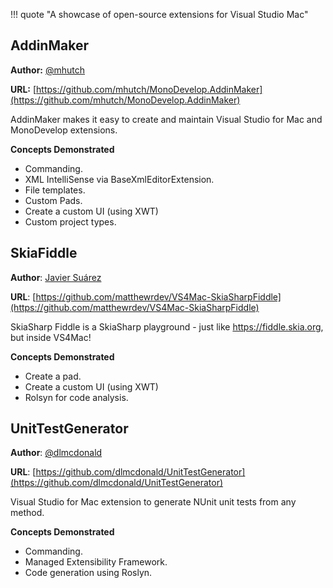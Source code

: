!!! quote "A showcase of open-source extensions for Visual Studio Mac"

## AddinMaker

**Author:** [@mhutch](https://github.com/mhutch/MonoDevelop.AddinMaker)

**URL:** [https://github.com/mhutch/MonoDevelop.AddinMaker](https://github.com/mhutch/MonoDevelop.AddinMaker)

AddinMaker makes it easy to create and maintain Visual Studio for Mac and MonoDevelop extensions.

**Concepts Demonstrated**

 * Commanding.
 * XML IntelliSense via BaseXmlEditorExtension.
 * File templates.
 * Custom Pads.
 * Create a custom UI (using XWT)
 * Custom project types.

## SkiaFiddle

**Author**: [Javier Suárez](https://github.com/jsuarezruiz)

**URL**: [https://github.com/matthewrdev/VS4Mac-SkiaSharpFiddle](https://github.com/matthewrdev/VS4Mac-SkiaSharpFiddle)

SkiaSharp Fiddle is a SkiaSharp playground - just like https://fiddle.skia.org, but inside VS4Mac!

**Concepts Demonstrated**

 * Create a pad.
 * Create a custom UI (using XWT)
 * Rolsyn for code analysis.

## UnitTestGenerator

**Author**: [@dlmcdonald](https://github.com/dlmcdonald)

**URL**: [https://github.com/dlmcdonald/UnitTestGenerator](https://github.com/dlmcdonald/UnitTestGenerator)

Visual Studio for Mac extension to generate NUnit unit tests from any method.

**Concepts Demonstrated**

 * Commanding.
 * Managed Extensibility Framework.
 * Code generation using Roslyn.
